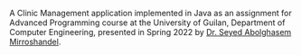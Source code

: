 A Clinic Management application implemented in Java as an assignment for Advanced Programming course at the University of Guilan, Department of Computer Engineering, presented in Spring 2022 by [Dr. Seyed Abolghasem Mirroshandel](https://nlp.guilan.ac.ir/mirroshandel).
